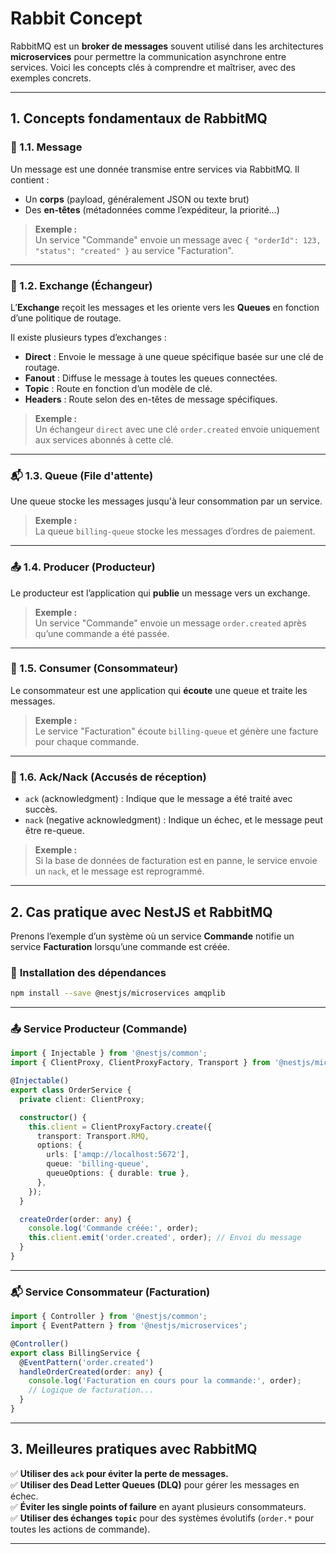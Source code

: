 # Rabbit Concept

RabbitMQ est un **broker de messages** souvent utilisé dans les architectures **microservices** pour permettre la communication 
asynchrone entre services. Voici les concepts clés à comprendre et maîtriser, avec des exemples concrets.

---

## 1. **Concepts fondamentaux de RabbitMQ**

### 📨 1.1. **Message**
Un message est une donnée transmise entre services via RabbitMQ. Il contient :
- Un **corps** (payload, généralement JSON ou texte brut)
- Des **en-têtes** (métadonnées comme l’expéditeur, la priorité…)

> **Exemple :**  
> Un service "Commande" envoie un message avec `{ "orderId": 123, "status": "created" }` au service "Facturation".

---

### 📮 1.2. **Exchange (Échangeur)**
L’**Exchange** reçoit les messages et les oriente vers les **Queues** en fonction d’une politique de routage.

Il existe plusieurs types d’exchanges :
- **Direct** : Envoie le message à une queue spécifique basée sur une clé de routage.
- **Fanout** : Diffuse le message à toutes les queues connectées.
- **Topic** : Route en fonction d’un modèle de clé.
- **Headers** : Route selon des en-têtes de message spécifiques.

> **Exemple :**  
> Un échangeur `direct` avec une clé `order.created` envoie uniquement aux services abonnés à cette clé.

---

### 📬 1.3. **Queue (File d'attente)**
Une queue stocke les messages jusqu'à leur consommation par un service.

> **Exemple :**  
> La queue `billing-queue` stocke les messages d’ordres de paiement.

---

### 📤 1.4. **Producer (Producteur)**
Le producteur est l’application qui **publie** un message vers un exchange.

> **Exemple :**  
> Un service "Commande" envoie un message `order.created` après qu’une commande a été passée.

---

### 🎯 1.5. **Consumer (Consommateur)**
Le consommateur est une application qui **écoute** une queue et traite les messages.

> **Exemple :**  
> Le service "Facturation" écoute `billing-queue` et génère une facture pour chaque commande.

---

### 🔁 1.6. **Ack/Nack (Accusés de réception)**
- `ack` (acknowledgment) : Indique que le message a été traité avec succès.
- `nack` (negative acknowledgment) : Indique un échec, et le message peut être re-queue.

> **Exemple :**  
> Si la base de données de facturation est en panne, le service envoie un `nack`, et le message est reprogrammé.

---

## 2. **Cas pratique avec NestJS et RabbitMQ**
Prenons l’exemple d’un système où un service **Commande** notifie un service **Facturation** lorsqu’une commande est créée.

### 📌 **Installation des dépendances**
```sh
npm install --save @nestjs/microservices amqplib
```

---

### 📤 **Service Producteur (Commande)**
```typescript
import { Injectable } from '@nestjs/common';
import { ClientProxy, ClientProxyFactory, Transport } from '@nestjs/microservices';

@Injectable()
export class OrderService {
  private client: ClientProxy;

  constructor() {
    this.client = ClientProxyFactory.create({
      transport: Transport.RMQ,
      options: {
        urls: ['amqp://localhost:5672'],
        queue: 'billing-queue',
        queueOptions: { durable: true },
      },
    });
  }

  createOrder(order: any) {
    console.log('Commande créée:', order);
    this.client.emit('order.created', order); // Envoi du message
  }
}
```

---

### 📬 **Service Consommateur (Facturation)**
```typescript
import { Controller } from '@nestjs/common';
import { EventPattern } from '@nestjs/microservices';

@Controller()
export class BillingService {
  @EventPattern('order.created')
  handleOrderCreated(order: any) {
    console.log('Facturation en cours pour la commande:', order);
    // Logique de facturation...
  }
}
```

---

## 3. **Meilleures pratiques avec RabbitMQ**
✅ **Utiliser des `ack` pour éviter la perte de messages.**  
✅ **Utiliser des Dead Letter Queues (DLQ)** pour gérer les messages en échec.  
✅ **Éviter les single points of failure** en ayant plusieurs consommateurs.  
✅ **Utiliser des échanges `topic`** pour des systèmes évolutifs (`order.*` pour toutes les actions de commande).  

---
